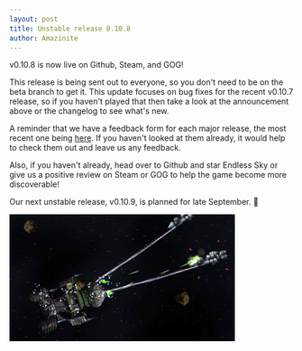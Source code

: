 ```yaml
---
layout: post
title: Unstable release 0.10.8
author: Amazinite
---
```


v0.10.8 is now live on Github, Steam, and GOG!

This release is being sent out to everyone, so you don't need to be on the beta branch to get it. This update focuses on bug fixes for the recent v0.10.7 release, so if you haven't played that then take a look at the announcement above or the changelog to see what's new.

A reminder that we have a feedback form for each major release, the most recent one being [here](https://forms.gle/6A9kEcrFHSLw9CQw5). If you haven't looked at them already, it would help to check them out and leave us any feedback.

Also, if you haven't already, head over to Github and star Endless Sky or give us a positive review on Steam or GOG to help the game become more discoverable!

Our next unstable release, v0.10.9, is planned for late September. 👀

<img class="centered shadowed" src="/images/blog/v0.10.8.png" width="400" height="225" />
